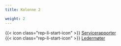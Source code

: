 ```yaml
---
title: Kolonne 2

weight: 2
---
```


{{< icon class="rep-li-start-icon" >}} [Servicerapporter](https://digdir.sharepoint.com/sites/DigdirDGT/Delte%20dokumenter/Forms/AllItems.aspx?csf=1&web=1&e=xl0AyI&OR=Teams%2DHL&CT=1729067212760&clickparams=eyJBcHBOYW1lIjoiVGVhbXMtRGVza3RvcCIsIkFwcFZlcnNpb24iOiI0OS8yNDA5MDEwMTQyMyIsIkhhc0ZlZGVyYXRlZFVzZXIiOmZhbHNlfQ%3D%3D&CID=a350193e%2D02ae%2D4f06%2Db4a9%2D0cfa7933e8ee&FolderCTID=0x0120004EA8294F9ADB674FAAB36A65F01170FF&id=%2Fsites%2FDigdirDGT%2FDelte%20dokumenter%2FServicerapporter%20Altinn%2F2024)  
{{< icon class="rep-li-start-icon" >}} [Ledermøter](https://digdir.sharepoint.com/sites/DigdirDGT/Delte%20dokumenter/Forms/AllItems.aspx?csf=1&web=1&e=4nbQtT&cid=cec10d81%2D618a%2D4508%2D81fe%2D0b98f0e0ff5e&RootFolder=%2Fsites%2FDigdirDGT%2FDelte%20dokumenter%2FLederlaget%20DGT&FolderCTID=0x0120004EA8294F9ADB674FAAB36A65F01170FF)  

